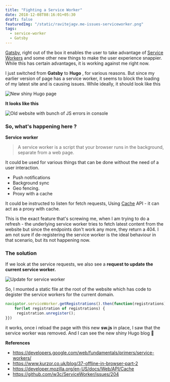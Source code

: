 ```yaml
---
title: "Fighting a Service Worker"
date: 2018-12-08T08:16:01+05:30
draft: false
featuredImg: "/static/ravitejagv.me-issues-serviceworker.png"
tags: 
  - service-worker
  - Gatsby
---
```

[Gatsby](https://www.gatsbyjs.org/), right out of the box it enables the user to take advantage of [Service Workers](https://developers.google.com/web/fundamentals/primers/service-workers/) and some other new things to make the user experience snappier. While this has certain advantages, it is working against me right now. 

I just switched from **Gatsby** to **Hugo** , for various reasons. But since my earlier version of page has a service worker, it seems to block the loading of my latest site and is causing issues. While ideally, it should look like this 

![New shiny Hugo page](/~old/new-shiny-hugo-page.png)

**It looks like this**

![Old website with bunch of JS errors in console](/~old/old-hugo-website-with-errors.png)

### So, what's happening here ?

**Service worker**

> A service worker is a script that your browser runs in the background, separate from a web page. 

It could be used for various things that can be done without the need of a user interaction.
 
 - Push notifications
 - Background sync
 - Geo fencing. 
 - Proxy with a cache

It could be instructed to listen for fetch requests, Using [Cache](https://developer.mozilla.org/en-US/docs/Web/API/Cache) API - it can act as a proxy with cache.

This is the exact feature that's screwing me, when I am trying to do a refresh - the underlying service worker tries to fetch latest content from the website but since the endpoints don't work any more, they return a 404. I am not sure if de-registering the service worker is the ideal behaviour in that scenario, but its not happening now. 

### The solution

If we look at the service requests, we also see a **request to update the current service worker.**

![Update for service worker](/~old/service-worker-update-network-tab.png)

So, I mounted a static file at the root of the website which has code to degister the service workers for the current domain.

```javascript
navigator.serviceWorker.getRegistrations().then(function(registrations) {
    for(let registration of registrations) {
     registration.unregister();
}})
```
it works, once i reload the page with this new **sw.js** in place, I saw that the service worker was removed. And I can see the new shiny Hugo blog 🍰 

**References**

- https://developers.google.com/web/fundamentals/primers/service-workers/
- https://www.kurzor.co.uk/blog/37-offline-in-browser-part-2
- https://developer.mozilla.org/en-US/docs/Web/API/Cache
- https://github.com/w3c/ServiceWorker/issues/204


